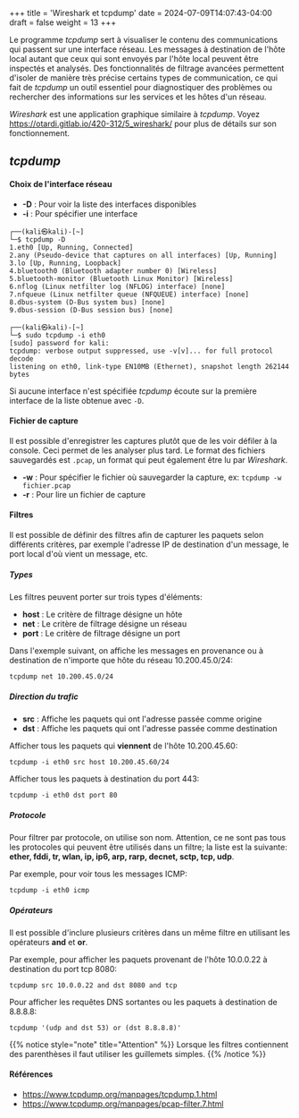 +++
title = 'Wireshark et tcpdump'
date = 2024-07-09T14:07:43-04:00
draft = false
weight = 13
+++

Le programme _tcpdump_ sert à visualiser le contenu des communications qui passent sur une interface réseau. Les messages à destination de l'hôte local autant que ceux qui sont envoyés par l'hôte local peuvent être inspectés et analysés. Des fonctionnalités de filtrage avancées permettent d'isoler de manière très précise certains types de communication, ce qui fait de _tcpdump_ un outil essentiel pour diagnostiquer des problèmes ou rechercher des informations sur les services et les hôtes d'un réseau.

_Wireshark_ est une application graphique similaire à _tcpdump_. Voyez https://otardi.gitlab.io/420-312/5_wireshark/ pour plus de détails sur son fonctionnement.

## _tcpdump_


#### Choix de l'interface réseau
- **-D** : Pour voir la liste des interfaces disponibles
- **-i** : Pour spécifier une interface

```
┌──(kali㉿kali)-[~]
└─$ tcpdump -D     
1.eth0 [Up, Running, Connected]
2.any (Pseudo-device that captures on all interfaces) [Up, Running]
3.lo [Up, Running, Loopback]
4.bluetooth0 (Bluetooth adapter number 0) [Wireless]
5.bluetooth-monitor (Bluetooth Linux Monitor) [Wireless]
6.nflog (Linux netfilter log (NFLOG) interface) [none]
7.nfqueue (Linux netfilter queue (NFQUEUE) interface) [none]
8.dbus-system (D-Bus system bus) [none]
9.dbus-session (D-Bus session bus) [none]

┌──(kali㉿kali)-[~]
└─$ sudo tcpdump -i eth0
[sudo] password for kali: 
tcpdump: verbose output suppressed, use -v[v]... for full protocol decode
listening on eth0, link-type EN10MB (Ethernet), snapshot length 262144 bytes
```

Si aucune interface n'est spécifiée _tcpdump_ écoute sur la première interface de la liste obtenue avec `-D`.


#### Fichier de capture
Il est possible d'enregistrer les captures plutôt que de les voir défiler à la console. Ceci permet de les analyser plus tard. Le format des fichiers sauvegardés est `.pcap`, un format qui peut également être lu par _Wireshark_.

- **-w** : Pour spécifier le fichier où sauvegarder la capture, ex: `tcpdump -w fichier.pcap`
- **-r** : Pour lire un fichier de capture

#### Filtres
Il est possible de définir des filtres afin de capturer les paquets selon différents critères, par exemple l'adresse IP de destination d'un message, le port local d'où vient un message, etc.

##### Types
Les filtres peuvent porter sur trois types d'éléments:
- **host** : Le critère de filtrage désigne un hôte 
- **net** : Le critère de filtrage désigne un réseau 
- **port** : Le critère de filtrage désigne un port 

Dans l'exemple suivant, on affiche les messages en provenance ou à destination de n'importe que hôte du réseau 10.200.45.0/24:
```
tcpdump net 10.200.45.0/24
```

##### Direction du trafic
- **src** : Affiche les paquets qui ont l'adresse passée comme origine
- **dst** : Affiche les paquets qui ont l'adresse passée comme destination

Afficher tous les paquets qui **viennent** de l'hôte 10.200.45.60:
```
tcpdump -i eth0 src host 10.200.45.60/24
```
Afficher tous les paquets à destination du port 443:
```
tcpdump -i eth0 dst port 80
```

##### Protocole
Pour filtrer par protocole, on utilise son nom. Attention, ce ne sont pas tous les protocoles qui peuvent être utilisés dans un filtre; la liste est la suivante: **ether, fddi, tr, wlan, ip, ip6, arp, rarp, decnet, sctp, tcp, udp**.

Par exemple, pour voir tous les messages ICMP:
```
tcpdump -i eth0 icmp
```

##### Opérateurs
Il est possible d'inclure plusieurs critères dans un même filtre en utilisant les opérateurs **and** et **or**.

Par exemple, pour afficher les paquets provenant de l'hôte 10.0.0.22 à destination du port tcp 8080: 
```
tcpdump src 10.0.0.22 and dst 8080 and tcp
```
Pour afficher les requêtes DNS sortantes ou les paquets à destination de 8.8.8.8: 
```
tcpdump '(udp and dst 53) or (dst 8.8.8.8)'
```
{{% notice style="note" title="Attention" %}}
Lorsque les filtres contiennent des parenthèses il faut utiliser les guillemets simples.
{{% /notice %}}

#### Références 
- https://www.tcpdump.org/manpages/tcpdump.1.html
- https://www.tcpdump.org/manpages/pcap-filter.7.html